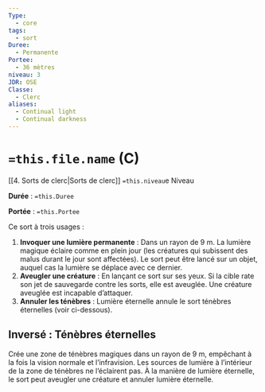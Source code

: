 ```yaml
---
Type:
  - core
tags:
  - sort
Duree:
  - Permanente
Portee:
  - 36 mètres
niveau: 3
JDR: OSE
Classe:
  - Clerc
aliases:
  - Continual light
  - Continual darkness
---
```

# `=this.file.name`  (C)

[[4. Sorts de clerc|Sorts de clerc]] `=this.niveau`e Niveau

**Durée** : `=this.Duree`

**Portée** : `=this.Portee`

Ce sort à trois usages :

1. **Invoquer une lumière permanente** : Dans un rayon de 9 m. La lumière magique éclaire comme en plein jour (les créatures qui subissent des malus durant le jour sont affectées). Le sort peut être lancé sur un objet, auquel cas la lumière se déplace avec ce dernier.
2. **Aveugler une créature** : En lançant ce sort sur ses yeux. Si la cible rate son jet de sauvegarde contre les sorts, elle est aveuglée. Une créature aveuglée est incapable d’attaquer.
3. **Annuler les ténèbres** : Lumière éternelle annule le sort ténèbres éternelles (voir ci-dessous).

## Inversé : Ténèbres éternelles

Crée une zone de ténèbres magiques dans un rayon de 9 m, empêchant à la fois la vision normale et l’infravision. Les sources de lumière à l’intérieur de la zone de ténèbres ne l’éclairent pas. À la manière de lumière éternelle, le sort peut aveugler une créature et annuler lumière éternelle.
